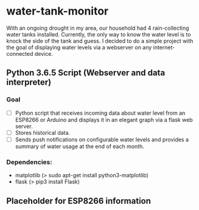 # water-tank-monitor
With an ongoing drought in my area, our household had 4 rain-collecting water tanks installed. Currently, the only way to know the water level is to knock the side of the tank and guess. I decided to do a simple project with the goal of displaying water levels via a webserver on any internet-connected device.

## Python 3.6.5 Script (Webserver and data interpreter)

### Goal
- [ ] Python script that receives incoming data about water level from an ESP8266 or Arduino and displays it in an elegant graph via a flask web server.
- [ ] Stores historical data.
- [ ] Sends push notifications on configurable water levels and provides a summary of water usage at the end of each month.

### Dependencies:
- matplotlib (> sudo apt-get install python3-matplotlib)
- flask (> pip3 install Flask)

## Placeholder for ESP8266 information


